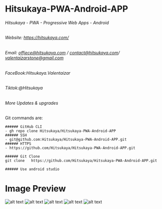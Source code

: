 # Hitsukaya-PWA-Android-APP
###### Hitsukaya - PWA - Progressive Web Apps - Android
###### Website: https://hitsukaya.com/
###### Email: offiece@hitsukaya.com / contact@hitsukaya.com/ valentaizarstone@gmail.com
###### FaceBook:Hitsukaya.Valentaizar
###### Tiktok:@Hitsukaya
###### More Updates & upgrades

Git commands are:
```
###### GitHub CLI
- gh repo clone Hitsukaya/Hitsukaya-PWA-Android-APP
###### SSH
- git@github.com:Hitsukaya/Hitsukaya-PWA-Android-APP.git
###### HTTPS 
- https://github.com/Hitsukaya/Hitsukaya-PWA-Android-APP.git

###### Git Clone
git clone   https://github.com/Hitsukaya/Hitsukaya-PWA-Android-APP.git

###### Use android studio 
```

# Image Preview

![alt text](http://https://i.imgur.com/9Cz2KKX.jpeg)
![alt text](http://https://i.imgur.com/4f79H3j.jpeg)
![alt text](http://https://i.imgur.com/DoYIy6v.jpeg)
![alt text](http://https://i.imgur.com/dkRAz0H.jpeg)
![alt text](http://https://i.imgur.com/tYCM3DQ.png)
